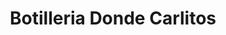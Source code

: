 ---
title: "Botilleria Donde Carlitos"
url: /san-bernardo/botilleria-donde-carlitos/
shop: alcohol
---
